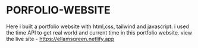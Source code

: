 # PORFOLIO-WEBSITE
 Here i built a portfolio website with html,css, tailwind and javascript.
    i used the time API to get real world and current time in this portfolio website.
       view the live site - https://ellamsgreen.netlify.app
    
